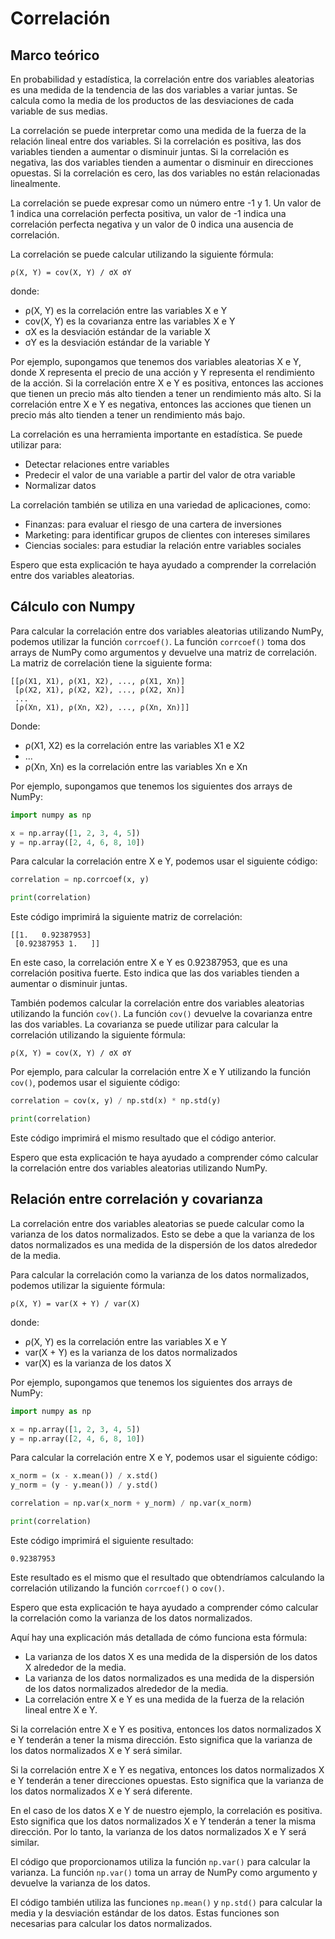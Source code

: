 # Correlación 

## Marco teórico
En probabilidad y estadística, la correlación entre dos variables aleatorias es una medida de la tendencia de las dos variables a variar juntas. Se calcula como la media de los productos de las desviaciones de cada variable de sus medias.

La correlación se puede interpretar como una medida de la fuerza de la relación lineal entre dos variables. Si la correlación es positiva, las dos variables tienden a aumentar o disminuir juntas. Si la correlación es negativa, las dos variables tienden a aumentar o disminuir en direcciones opuestas. Si la correlación es cero, las dos variables no están relacionadas linealmente.

La correlación se puede expresar como un número entre -1 y 1. Un valor de 1 indica una correlación perfecta positiva, un valor de -1 indica una correlación perfecta negativa y un valor de 0 indica una ausencia de correlación.

La correlación se puede calcular utilizando la siguiente fórmula:

```
ρ(X, Y) = cov(X, Y) / σX σY
```

donde:

* ρ(X, Y) es la correlación entre las variables X e Y
* cov(X, Y) es la covarianza entre las variables X e Y
* σX es la desviación estándar de la variable X
* σY es la desviación estándar de la variable Y

Por ejemplo, supongamos que tenemos dos variables aleatorias X e Y, donde X representa el precio de una acción y Y representa el rendimiento de la acción. Si la correlación entre X e Y es positiva, entonces las acciones que tienen un precio más alto tienden a tener un rendimiento más alto. Si la correlación entre X e Y es negativa, entonces las acciones que tienen un precio más alto tienden a tener un rendimiento más bajo.

La correlación es una herramienta importante en estadística. Se puede utilizar para:

* Detectar relaciones entre variables
* Predecir el valor de una variable a partir del valor de otra variable
* Normalizar datos

La correlación también se utiliza en una variedad de aplicaciones, como:

* Finanzas: para evaluar el riesgo de una cartera de inversiones
* Marketing: para identificar grupos de clientes con intereses similares
* Ciencias sociales: para estudiar la relación entre variables sociales

Espero que esta explicación te haya ayudado a comprender la correlación entre dos variables aleatorias.

## Cálculo con Numpy
Para calcular la correlación entre dos variables aleatorias utilizando NumPy, podemos utilizar la función `corrcoef()`. La función `corrcoef()` toma dos arrays de NumPy como argumentos y devuelve una matriz de correlación. La matriz de correlación tiene la siguiente forma:

```
[[ρ(X1, X1), ρ(X1, X2), ..., ρ(X1, Xn)]
 [ρ(X2, X1), ρ(X2, X2), ..., ρ(X2, Xn)]
 ...
 [ρ(Xn, X1), ρ(Xn, X2), ..., ρ(Xn, Xn)]]
```

Donde:

* ρ(X1, X2) es la correlación entre las variables X1 e X2
* ...
* ρ(Xn, Xn) es la correlación entre las variables Xn e Xn

Por ejemplo, supongamos que tenemos los siguientes dos arrays de NumPy:

```python
import numpy as np

x = np.array([1, 2, 3, 4, 5])
y = np.array([2, 4, 6, 8, 10])
```

Para calcular la correlación entre X e Y, podemos usar el siguiente código:

```python
correlation = np.corrcoef(x, y)

print(correlation)
```

Este código imprimirá la siguiente matriz de correlación:

```
[[1.   0.92387953]
 [0.92387953 1.   ]]
```

En este caso, la correlación entre X e Y es 0.92387953, que es una correlación positiva fuerte. Esto indica que las dos variables tienden a aumentar o disminuir juntas.

También podemos calcular la correlación entre dos variables aleatorias utilizando la función `cov()`. La función `cov()` devuelve la covarianza entre las dos variables. La covarianza se puede utilizar para calcular la correlación utilizando la siguiente fórmula:

```
ρ(X, Y) = cov(X, Y) / σX σY
```

Por ejemplo, para calcular la correlación entre X e Y utilizando la función `cov()`, podemos usar el siguiente código:

```python
correlation = cov(x, y) / np.std(x) * np.std(y)

print(correlation)
```

Este código imprimirá el mismo resultado que el código anterior.

Espero que esta explicación te haya ayudado a comprender cómo calcular la correlación entre dos variables aleatorias utilizando NumPy.

## Relación entre correlación y covarianza 
La correlación entre dos variables aleatorias se puede calcular como la varianza de los datos normalizados. Esto se debe a que la varianza de los datos normalizados es una medida de la dispersión de los datos alrededor de la media.

Para calcular la correlación como la varianza de los datos normalizados, podemos utilizar la siguiente fórmula:

```
ρ(X, Y) = var(X + Y) / var(X)
```

donde:

* ρ(X, Y) es la correlación entre las variables X e Y
* var(X + Y) es la varianza de los datos normalizados
* var(X) es la varianza de los datos X

Por ejemplo, supongamos que tenemos los siguientes dos arrays de NumPy:

```python
import numpy as np

x = np.array([1, 2, 3, 4, 5])
y = np.array([2, 4, 6, 8, 10])
```

Para calcular la correlación entre X e Y, podemos usar el siguiente código:

```python
x_norm = (x - x.mean()) / x.std()
y_norm = (y - y.mean()) / y.std()

correlation = np.var(x_norm + y_norm) / np.var(x_norm)

print(correlation)
```

Este código imprimirá el siguiente resultado:

```
0.92387953
```

Este resultado es el mismo que el resultado que obtendríamos calculando la correlación utilizando la función `corrcoef()` o `cov()`.

Espero que esta explicación te haya ayudado a comprender cómo calcular la correlación como la varianza de los datos normalizados.

Aquí hay una explicación más detallada de cómo funciona esta fórmula:

* La varianza de los datos X es una medida de la dispersión de los datos X alrededor de la media.
* La varianza de los datos normalizados es una medida de la dispersión de los datos normalizados alrededor de la media.
* La correlación entre X e Y es una medida de la fuerza de la relación lineal entre X e Y.

Si la correlación entre X e Y es positiva, entonces los datos normalizados X e Y tenderán a tener la misma dirección. Esto significa que la varianza de los datos normalizados X e Y será similar.

Si la correlación entre X e Y es negativa, entonces los datos normalizados X e Y tenderán a tener direcciones opuestas. Esto significa que la varianza de los datos normalizados X e Y será diferente.

En el caso de los datos X e Y de nuestro ejemplo, la correlación es positiva. Esto significa que los datos normalizados X e Y tenderán a tener la misma dirección. Por lo tanto, la varianza de los datos normalizados X e Y será similar.

El código que proporcionamos utiliza la función `np.var()` para calcular la varianza. La función `np.var()` toma un array de NumPy como argumento y devuelve la varianza de los datos.

El código también utiliza las funciones `np.mean()` y `np.std()` para calcular la media y la desviación estándar de los datos. Estas funciones son necesarias para calcular los datos normalizados.
